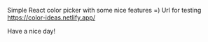 Simple React color picker with some nice features =)
Url for testing https://color-ideas.netlify.app/ 


Have a nice day!  
